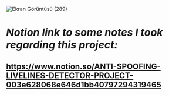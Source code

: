 ![Ekran Görüntüsü (289)](https://github.com/MerveKayali/Anti-Spoofing-Live-Detector/assets/98707588/b11abc04-33b6-45c6-8625-14a037303dca)

# *Notion link to some notes I took regarding this project:*
## https://www.notion.so/ANTI-SPOOFING-LIVELINES-DETECTOR-PROJECT-003e628068e646d1bb40797294319465
